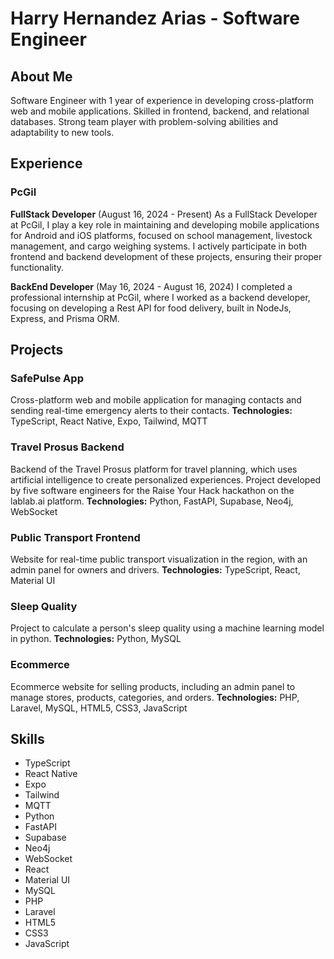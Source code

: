 
# Harry Hernandez Arias - Software Engineer

## About Me

Software Engineer with 1 year of experience in developing cross-platform web and mobile applications. Skilled in frontend, backend, and relational databases. Strong team player with problem-solving abilities and adaptability to new tools.

## Experience

### PcGil
**FullStack Developer** (August 16, 2024 - Present)
As a FullStack Developer at PcGil, I play a key role in maintaining and developing mobile applications for Android and iOS platforms, focused on school management, livestock management, and cargo weighing systems. I actively participate in both frontend and backend development of these projects, ensuring their proper functionality.

**BackEnd Developer** (May 16, 2024 - August 16, 2024)
I completed a professional internship at PcGil, where I worked as a backend developer, focusing on developing a Rest API for food delivery, built in NodeJs, Express, and Prisma ORM.

## Projects

### SafePulse App
Cross-platform web and mobile application for managing contacts and sending real-time emergency alerts to their contacts.
**Technologies:** TypeScript, React Native, Expo, Tailwind, MQTT

### Travel Prosus Backend
Backend of the Travel Prosus platform for travel planning, which uses artificial intelligence to create personalized experiences. Project developed by five software engineers for the Raise Your Hack hackathon on the lablab.ai platform.
**Technologies:** Python, FastAPI, Supabase, Neo4j, WebSocket

### Public Transport Frontend
Website for real-time public transport visualization in the region, with an admin panel for owners and drivers.
**Technologies:** TypeScript, React, Material UI

### Sleep Quality
Project to calculate a person's sleep quality using a machine learning model in python.
**Technologies:** Python, MySQL

### Ecommerce
Ecommerce website for selling products, including an admin panel to manage stores, products, categories, and orders.
**Technologies:** PHP, Laravel, MySQL, HTML5, CSS3, JavaScript

## Skills
- TypeScript
- React Native
- Expo
- Tailwind
- MQTT
- Python
- FastAPI
- Supabase
- Neo4j
- WebSocket
- React
- Material UI
- MySQL
- PHP
- Laravel
- HTML5
- CSS3
- JavaScript
